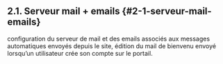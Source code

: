 ## 2.1\. Serveur mail + emails {#2-1-serveur-mail-emails}

configuration du serveur de mail et des emails associés aux messages automatiques envoyés depuis le site, édition du mail de bienvenu envoyé lorsqu’un utilisateur crée son compte sur le portail.